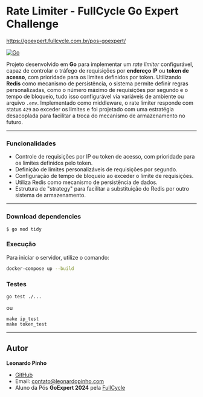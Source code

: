 # Rate Limiter - FullCycle Go Expert Challenge

https://goexpert.fullcycle.com.br/pos-goexpert/

[![Go](https://img.shields.io/badge/go-1.22-informational?logo=go)](https://go.dev)

Projeto desenvolvido em **Go** para implementar um *rate limiter* configurável, capaz de controlar o tráfego de requisições por **endereço IP** ou **token de acesso**, com prioridade para os limites definidos por token. Utilizando **Redis** como mecanismo de persistência, o sistema permite definir regras personalizadas, como o número máximo de requisições por segundo e o tempo de bloqueio, tudo isso configurável via variáveis de ambiente ou arquivo `.env`. Implementado como middleware, o rate limiter responde com status `429` ao exceder os limites e foi projetado com uma estratégia desacoplada para facilitar a troca do mecanismo de armazenamento no futuro.


---
### Funcionalidades

- Controle de requisições por IP ou token de acesso, com prioridade para os limites definidos pelo token.
- Definição de limites personalizáveis de requisições por segundo.
- Configuração de tempo de bloqueio ao exceder o limite de requisições.
- Utiliza Redis como mecanismo de persistência de dados.
- Estrutura de "strategy" para facilitar a substituição do Redis por outro sistema de armazenamento.


---

### Download dependencies

```
$ go mod tidy
```


### Execução

Para iniciar o servidor, utilize o comando:
```bash
docker-compose up --build
```

### Testes

```
go test ./...
```
ou
```
make ip_test
make token_test
```

---

## Autor

**Leonardo Pinho**
- [GitHub](github.com/leonardopinho)
- Email: [contato@leonardopinho.com](mailto:contato@leonardopinho.com)
- Aluno da Pós **GoExpert 2024** pela [FullCycle](https://fullcycle.com.br)